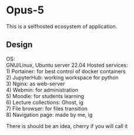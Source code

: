 <h1>Opus-5</h1>
This is a selfhosted ecosystem of application.<br>

<h2>Design</h2> 
OS:<br>
GNU/Linux, Ubuntu server 22.04
Hosted services:<br>
1) Portainer: for best control of docker containers <br>
2) JupyterHub: working workspace for python <br>
3) Nginx: as web-server <br>
4) Webmin: for administration<br>
5) Moodle: for students learning<br>
6) Lecture collections: Ghost, ig <br>
7) File browser: for files transition <br>
8) Navigation page: made by me, ig <br> 

There is should be an idea, cherry if you will call it <br>


 

